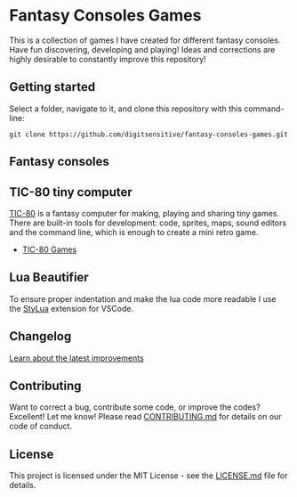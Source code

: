 # Fantasy Consoles Games

This is a collection of games I have created for different fantasy consoles.
Have fun discovering, developing and playing! Ideas and corrections are highly
desirable to constantly improve this repository!

## Getting started

Select a folder, navigate to it, and clone this repository
with this command-line:

```
git clone https://github.com/digitsensitive/fantasy-consoles-games.git
```

## Fantasy consoles

## TIC-80 tiny computer

[TIC-80](https://tic80.com) is a fantasy computer for making, playing and sharing tiny games.
There are built-in tools for development: code, sprites, maps, sound editors and the command line,
which is enough to create a mini retro game.

- [TIC-80 Games](https://github.com/digitsensitive/fantasy-consoles-games/blob/master/src/tic-80)

## Lua Beautifier

To ensure proper indentation and make the lua code more readable I use the
[StyLua](https://marketplace.visualstudio.com/items?itemName=JohnnyMorganz.stylua) extension for VSCode.

## Changelog

[Learn about the latest improvements](https://github.com/digitsensitive/fantasy-consoles-games/blob/master/CHANGELOG.md)

## Contributing

Want to correct a bug, contribute some code, or improve the codes? Excellent! Let me know!
Please read [CONTRIBUTING.md](https://github.com/digitsensitive/fantasy-consoles-games/blob/master/CONTRIBUTING.md) for details on our code of conduct.

## License

This project is licensed under the MIT License - see the [LICENSE.md](https://github.com/digitsensitive/fantasy-consoles-games/blob/master/LICENSE) file for details.
